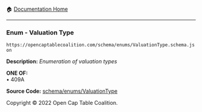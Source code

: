 :house: [Documentation Home](../../../)

---

### Enum - Valuation Type

`https://opencaptablecoalition.com/schema/enums/ValuationType.schema.json`

**Description:** _Enumeration of valuation types_

**ONE OF:**</br>&bull; 409A

**Source Code:** [schema/enums/ValuationType](/../../../../schema/enums/ValuationType.schema.json)

Copyright © 2022 Open Cap Table Coalition.
